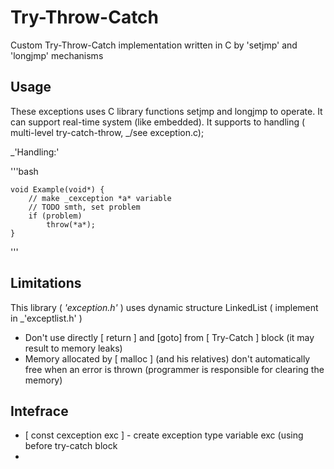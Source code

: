 # Try-Throw-Catch
Custom Try-Throw-Catch implementation written in C by 'setjmp' and 'longjmp' mechanisms

## Usage

These exceptions uses C library functions setjmp and longjmp to operate. It can support real-time system (like embedded). It supports to handling ( multi-level try-catch-throw, _/see exception.c);

_'Handling:'

'''bash 

    void Example(void*) {
        // make _cexception *a* variable
        // TODO smth, set problem
        if (problem)
            throw(*a*);
    }

'''

## Limitations

This library ( _'exception.h'_ ) uses dynamic structure LinkedList ( implement in _'exceptlist.h' )

* Don't use directly [ return ] and [goto] from [ Try-Catch ] block (it may result to memory leaks)
* Memory allocated by [ malloc ] (and his relatives) don't automatically free when an error is thrown (programmer is responsible for clearing the memory)

## Intefrace

*  [ const cexception exc ] - create exception type variable exc (using before try-catch block
* 

